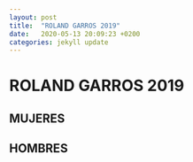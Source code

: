 ```yaml
---
layout: post
title:  "ROLAND GARROS 2019"
date:   2020-05-13 20:09:23 +0200
categories: jekyll update
---
```


# ROLAND GARROS 2019

## MUJERES

## HOMBRES
